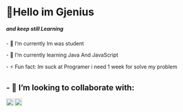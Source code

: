 <h1 align="left">👏Hello im Gjenius</h1>
<h5 align="left" weight="20px">and keep still Learning</h5>
<p>- 🔭 I’m currently Im was student </p>
<p>- 🌱 I’m currently learning Java And JavaScript</p>
<p>- ⚡ Fun fact: Im suck at Programer i need 1 week for solve my problem</p>
<h2 weight="40px">- 👯 I’m looking to collaborate with:</h2>
<img align="left" href="" src="https://avatars.githubusercontent.com/u/76912443?v=4" height="20px" width="20px">
<img align="left" href="" src="https://www.google.com/url?sa=i&url=https%3A%2F%2Ftwitter.com%2Fgithub&psig=AOvVaw3QTqzDpLSt4RSj2iBhTXMg&ust=1632813266333000&source=images&cd=vfe&ved=0CAsQjRxqFwoTCKiDqcnNnvMCFQAAAAAdAAAAABAD" height="20px" width="20px">





